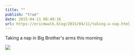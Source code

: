 ```yaml
---
title: ""
publish: "true"
date: 2015-04-11 08:49:16
url: https://ericmwalk.blog/2015/04/11/taking-a-nap.html
---
```


Taking a nap in Big Brother's arms this morning

![](https://ericmwalk.blog/uploads/2022/f21155016e.jpg)